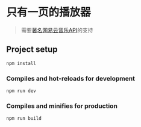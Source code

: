 # 只有一页的播放器


> 需要[著名网易云音乐API](https://github.com/Binaryify/NeteaseCloudMusicApi)的支持

## Project setup
```
npm install
```

### Compiles and hot-reloads for development
```
npm run dev
```

### Compiles and minifies for production
```
npm run build
```


